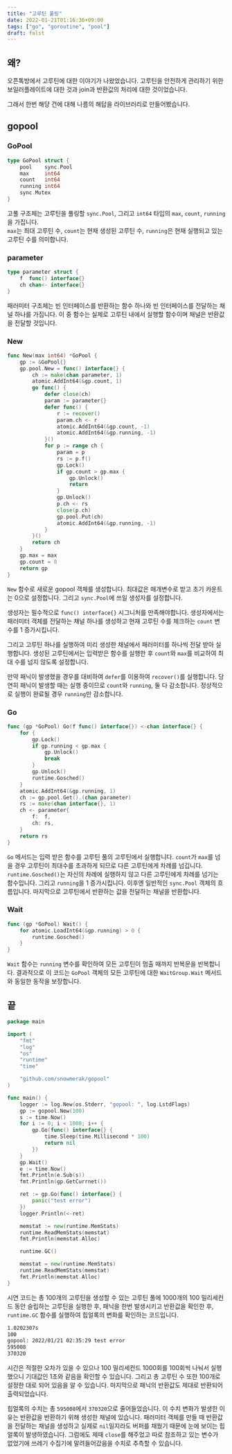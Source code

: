 ```yaml
---
title: "고루틴 풀링"
date: 2022-01-21T01:16:36+09:00
tags: ["go", "goroutine", "pool"]
draft: falst
---
```


## 왜?

오픈톡방에서 고루틴에 대한 이야기가 나왔었습니다. 고루틴을 안전하게 관리하기 위한 보일러플레이트에 대한 것과 join과 반환값의 처리에 대한 것이었습니다.

그래서 한번 해당 건에 대해 나름의 해답을 라이브러리로 만들어봤습니다.

## gopool

### GoPool

```go
type GoPool struct {
	pool    sync.Pool
	max     int64
	count   int64
	running int64
    sync.Mutex
}
```

고풀 구조체는 고루틴을 풀링할 `sync.Pool`, 그리고 `int64` 타입의 `max`, `count`, `running`을 가집니다.  
`max`는 최대 고루틴 수, `count`는 현재 생성된 고루틴 수, `running`은 현재 실행되고 있는 고루틴 수를 의미합니다.

### parameter

```go
type parameter struct {
	f  func() interface{}
	ch chan<- interface{}
}
```

패러미터 구조체는 빈 인터페이스를 반환하는 함수 하나와 빈 인터페이스를 전달하는 채널 하나를 가집니다. 이 중 함수는 실제로 고루틴 내에서 실행할 함수이며 채널은 반환값을 전달할 것입니다.

### New

```go
func New(max int64) *GoPool {
	gp := &GoPool{}
	gp.pool.New = func() interface{} {
		ch := make(chan parameter, 1)
		atomic.AddInt64(&gp.count, 1)
		go func() {
			defer close(ch)
			param := parameter{}
			defer func() {
				r := recover()
				param.ch <- r
				atomic.AddInt64(&gp.count, -1)
				atomic.AddInt64(&gp.running, -1)
			}()
			for p := range ch {
				param = p
				rs := p.f()
				gp.Lock()
				if gp.count > gp.max {
					gp.Unlock()
					return
				}
				gp.Unlock()
				p.ch <- rs
				close(p.ch)
				gp.pool.Put(ch)
				atomic.AddInt64(&gp.running, -1)
			}
		}()
		return ch
	}
	gp.max = max
	gp.count = 0
	return gp
}
```

`New` 함수로 새로운 gopool 객체를 생성합니다. 최대값은 매개변수로 받고 초기 카운트는 0으로 설정합니다. 그리고 `sync.Pool`에 쓰일 생성자를 설정합니다.

생성자는 필수적으로 `func() interface{}` 시그니처를 만족해야합니다. 생성자에서는 패러미터 객체를 전달하는 채널 하나를 생성하고 현재 고루틴 수를 체크하는 `count` 변수를 1 증가시킵니다.

그리고 고루틴 하나를 실행하여 미리 생성한 채널에서 패러미터를 하나씩 전달 받아 실행합니다. 생성된 고루틴에서는 입력받은 함수를 실행한 후 `count`와 `max`를 비교하여 최대 수를 넘지 않도록 설정합니다.

만약 패닉이 발생했을 경우를 대비하여 `defer`를 이용하여 `recover()`를 실행합니다. 당연히 패닉이 발생할 때는 실행 중이므로 `count`와 `running`, 둘 다 감소합니다. 정상적으로 실행이 완료될 경우 `running`만 감소합니다.

### Go

```go
func (gp *GoPool) Go(f func() interface{}) <-chan interface{} {
	for {
		gp.Lock()
		if gp.running < gp.max {
			gp.Unlock()
			break
		}
		gp.Unlock()
		runtime.Gosched()
	}
	atomic.AddInt64(&gp.running, 1)
	ch := gp.pool.Get().(chan parameter)
	rs := make(chan interface{}, 1)
	ch <- parameter{
		f:  f,
		ch: rs,
	}
	return rs
}
```

`Go` 메서드는 입력 받은 함수를 고루틴 풀의 고루틴에서 실행합니다. `count`가 `max`를 넘을 경우 고루틴이 최대수를 초과하게 되므로 다른 고루틴에게 차례를 넘깁니다. `runtime.Gosched()`는 자신의 차례에 실행하지 않고 다른 고루틴에게 차례를 넘기는 함수입니다. 그리고 `running`을 1 증가시킵니다. 이후엔 일반적인 `sync.Pool` 객체의 흐름입니다. 마지막으로 고루틴에서 반환하는 값을 전달하는 채널을 반환합니다.

### Wait

```go
func (gp *GoPool) Wait() {
	for atomic.LoadInt64(&gp.running) > 0 {
		runtime.Gosched()
	}
}
```

`Wait` 함수는 `running` 변수를 확인하여 모든 고루틴이 멈출 때까지 반복문을 반복합니다. 결과적으로 이 코드는 `GoPool` 객체의 모든 고루틴에 대한 `WaitGroup.Wait` 메서드와 동일한 동작을 보장합니다.

## 끝

```go
package main

import (
	"fmt"
	"log"
	"os"
	"runtime"
	"time"

	"github.com/snowmerak/gopool"
)

func main() {
	logger := log.New(os.Stderr, "gopool: ", log.LstdFlags)
	gp := gopool.New(100)
	s := time.Now()
	for i := 0; i < 1000; i++ {
		gp.Go(func() interface{} {
			time.Sleep(time.Millisecond * 100)
			return nil
		})
	}
	gp.Wait()
	e := time.Now()
	fmt.Println(e.Sub(s))
	fmt.Println(gp.GetCurrnet())

	ret := gp.Go(func() interface{} {
		panic("test error")
	})
	logger.Println(<-ret)

	memstat := new(runtime.MemStats)
	runtime.ReadMemStats(memstat)
	fmt.Println(memstat.Alloc)

	runtime.GC()

	memstat = new(runtime.MemStats)
	runtime.ReadMemStats(memstat)
	fmt.Println(memstat.Alloc)
}
```

시연 코드는 총 100개의 고루틴을 생성할 수 있는 고루틴 풀에 1000개의 100 밀리세컨드 동안 슬립하는 고루틴을 실행한 후, 패닉을 한번 발생시키고 반환값을 확인한 후, `runtime.GC` 함수를 실행하여 힙얼록의 변화를 확인하는 코드입니다.

```bash
1.0202307s
100
gopool: 2022/01/21 02:35:29 test error
595008
370320
```

시간은 적절한 오차가 있을 수 있으나 100 밀리세컨드 1000회를 100회씩 나눠서 실행했으니 기대값인 1초와 같음을 확인할 수 있습니다. 그리고 총 고루틴 수 또한 100개로 설정한 대로 되어 있음을 알 수 있습니다. 마지막으로 패닉의 반환값도 제대로 반환되어 출력되었습니다.

힙얼록의 수치는 총 `595008`에서 `370320`으로 줄어들었습니다. 이 수치 변화가 발생한 이유는 반환값을 반환하기 위해 생성한 채널에 있습니다. 패러미터 객체를 만들 때 반환값을 전달하는 채널을 생성하고 실제로 `nil`일지라도 버퍼를 채웠기 때문에 눈에 보이는 힙얼록이 발생하였습니다. 그럼에도 제때 `close`를 해주었고 따로 참조하고 있는 변수가 없었기에 쓰레기 수집기에 말려들어갔음을 수치로 추측할 수 있습니다.

